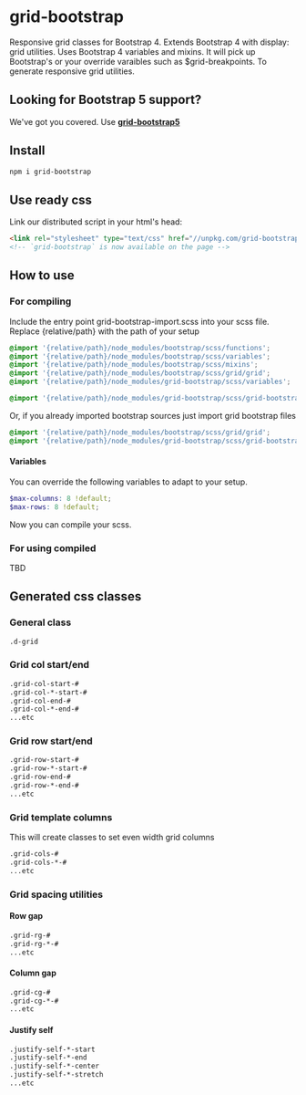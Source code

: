 # grid-bootstrap

Responsive grid classes for Bootstrap 4. Extends Bootstrap 4 with display: grid utilities.
Uses Bootstrap 4 variables and mixins. It will pick up Bootstrap's or your override varaibles such as $grid-breakpoints. To generate responsive grid utilities.

## Looking for Bootstrap 5 support?

We've got you covered.
Use __[grid-bootstrap5](https://www.npmjs.com/package/grid-bootstrap5)__

## Install

``` bash
npm i grid-bootstrap
```

## Use ready css

Link our distributed script in your html's head:

```html
<link rel="stylesheet" type="text/css" href="//unpkg.com/grid-bootstrap"></script>
<!-- `grid-bootstrap` is now available on the page -->
```

## How to use

### For compiling
Include the entry point grid-bootstrap-import.scss into your scss file.
Replace {relative/path} with the path of your setup
```scss
@import '{relative/path}/node_modules/bootstrap/scss/functions';
@import '{relative/path}/node_modules/bootstrap/scss/variables';
@import '{relative/path}/node_modules/bootstrap/scss/mixins';
@import '{relative/path}/node_modules/bootstrap/scss/grid/grid';
@import '{relative/path}/node_modules/grid-bootstrap/scss/variables';

@import '{relative/path}/node_modules/grid-bootstrap/scss/grid-bootstrap-import';
```

Or, if you already imported bootstrap sources just import grid bootstrap files
```scss
@import '{relative/path}/node_modules/bootstrap/scss/grid/grid';
@import '{relative/path}/node_modules/grid-bootstrap/scss/grid-bootstrap-import';
```

#### Variables

You can override the following variables to adapt to your setup.

```scss
$max-columns: 8 !default;
$max-rows: 8 !default;
```

Now you can compile your scss.

### For using compiled

TBD

## Generated css classes

### General class

```html
.d-grid
```

### Grid col start/end

```html
.grid-col-start-#
.grid-col-*-start-#
.grid-col-end-#
.grid-col-*-end-#
...etc
```

### Grid row start/end

```html
.grid-row-start-#
.grid-row-*-start-#
.grid-row-end-#
.grid-row-*-end-#
...etc
```

### Grid template columns

This will create classes to set even width grid columns

```html
.grid-cols-#
.grid-cols-*-#
...etc
```

### Grid spacing utilities

#### Row gap

```html
.grid-rg-#
.grid-rg-*-#
...etc
```

#### Column gap

```html
.grid-cg-#
.grid-cg-*-#
...etc
```

#### Justify self

```html
.justify-self-*-start
.justify-self-*-end
.justify-self-*-center
.justify-self-*-stretch
...etc
```
